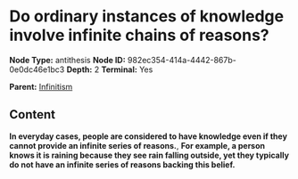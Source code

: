 # Do ordinary instances of knowledge involve infinite chains of reasons?

**Node Type:** antithesis
**Node ID:** 982ec354-414a-4442-867b-0e0dc46e1bc3
**Depth:** 2
**Terminal:** Yes

**Parent:** [Infinitism](infinitism.md)

## Content

**In everyday cases, people are considered to have knowledge even if they cannot provide an infinite series of reasons.**, **For example, a person knows it is raining because they see rain falling outside, yet they typically do not have an infinite series of reasons backing this belief.**
